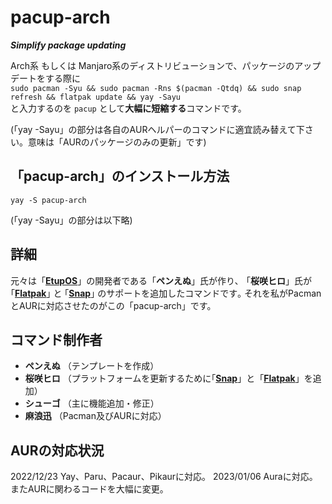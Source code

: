# pacup-arch
***Simplify package updating***

Arch系 もしくは Manjaro系のディストリビューションで、パッケージのアップデートをする際に  
`sudo pacman -Syu && sudo pacman -Rns $(pacman -Qtdq) && sudo snap refresh && flatpak update && yay -Sayu`  
と入力するのを `pacup` として**大幅に短縮する**コマンドです。

(「yay -Sayu」の部分は各自のAURヘルパーのコマンドに適宜読み替えて下さい。意味は「AURのパッケージのみの更新」です)

## 「pacup-arch」のインストール方法
```
yay -S pacup-arch
```

(「yay -Sayu」の部分は以下略)

## 詳細
元々は「[**EtupOS**](https://etupos.penginn.com)」の開発者である「**ペンえぬ**」氏が作り､ 「**桜咲ヒロ**」氏が｢[**Flatpak**](https://flatpak.org)｣ と ｢[**Snap**](https://snapcraft.io)｣ のサポートを追加したコマンドです｡
それを私がPacmanとAURに対応させたのがこの「pacup-arch」です。

## コマンド制作者
- **ペンえぬ**  （テンプレートを作成）
- **桜咲ヒロ**  （プラットフォームを更新するために｢[**Snap**](https://snapcraft.io)」と「[**Flatpak**](https://flatpak.org)」を追加）
- **シューゴ**  （主に機能追加・修正）
- **麻浪迅**    （Pacman及びAURに対応）

## AURの対応状況
2022/12/23 Yay、Paru、Pacaur、Pikaurに対応。
2023/01/06 Auraに対応。またAURに関わるコードを大幅に変更。
